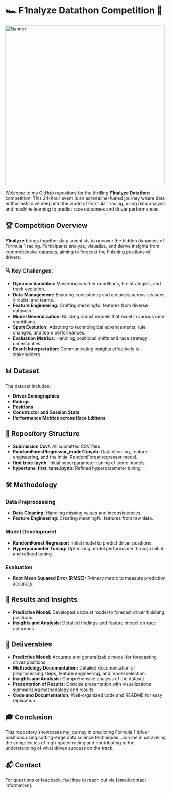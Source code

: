 # 🏎️ F1nalyze Datathon Competition 🏁

<img src="./f1_image.png" alt="Banner" width="500"/>

Welcome to my GitHub repository for the thrilling **F1nalyze Datathon** competition! This 24-hour event is an adrenaline-fueled journey where data enthusiasts dive deep into the world of Formula 1 racing, using data analysis and machine learning to predict race outcomes and driver performances.

## 🏆 Competition Overview

**F1nalyze** brings together data scientists to uncover the hidden dynamics of Formula 1 racing. Participants analyze, visualize, and derive insights from comprehensive datasets, aiming to forecast the finishing positions of drivers. 

### 🔍 Key Challenges:
- **Dynamic Variables:** Mastering weather conditions, tire strategies, and track evolution.
- **Data Management:** Ensuring consistency and accuracy across seasons, circuits, and teams.
- **Feature Engineering:** Crafting meaningful features from diverse datasets.
- **Model Generalization:** Building robust models that excel in various race conditions.
- **Sport Evolution:** Adapting to technological advancements, rule changes, and team performances.
- **Evaluation Metrics:** Handling positional shifts and race strategy uncertainties.
- **Result Interpretation:** Communicating insights effectively to stakeholders.

## 📊 Dataset

The dataset includes:
- **Driver Demographics**
- **Ratings**
- **Positions**
- **Constructor and Session Stats**
- **Performance Metrics across Race Editions**

## 📂 Repository Structure

- **Submission Csv/**: All submitted CSV files.
- **RandomForestRegressor_model1.ipynb**: Data cleaning, feature engineering, and the initial RandomForest regressor model.
- **first tune.ipynb**: Initial hyperparameter tuning of some models.
- **hypertune_first_tune.ipynb**: Refined hyperparameter tuning.

## 🛠️ Methodology

### Data Preprocessing
- **Data Cleaning:** Handling missing values and inconsistencies.
- **Feature Engineering:** Creating meaningful features from raw data.

### Model Development
- **RandomForest Regressor:** Initial model to predict driver positions.
- **Hyperparameter Tuning:** Optimizing model performance through initial and refined tuning.

### Evaluation
- **Root Mean Squared Error (RMSE):** Primary metric to measure prediction accuracy.

## 🌟 Results and Insights

- **Predictive Model:** Developed a robust model to forecast driver finishing positions.
- **Insights and Analysis:** Detailed findings and feature impact on race outcomes.

## 📄 Deliverables

- **Predictive Model:** Accurate and generalizable model for forecasting driver positions.
- **Methodology Documentation:** Detailed documentation of preprocessing steps, feature engineering, and model selection.
- **Insights and Analysis:** Comprehensive analysis of the dataset.
- **Presentation of Results:** Concise presentation with visualizations summarizing methodology and results.
- **Code and Documentation:** Well-organized code and README for easy replication.

## 🎓 Conclusion

This repository showcases my journey in predicting Formula 1 driver positions using cutting-edge data science techniques. Join me in unraveling the complexities of high-speed racing and contributing to the understanding of what drives success on the track.

## 📬 Contact

For questions or feedback, feel free to reach out via [email/contact information].
